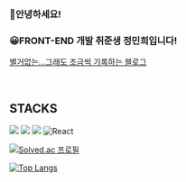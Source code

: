 ### 🤖안녕하세요! 
### 😀FRONT-END 개발 취준생 정민희입니다! 

[별거없는...그래도 조금씩 기록하는 블로그](https://mini1122.tistory.com/)


&nbsp;




## STACKS

  <img src="https://img.shields.io/badge/html5-E34F26?style=for-the-badge&logo=html5&logoColor=white"> <img src="https://img.shields.io/badge/css-1572B6?style=for-the-badge&logo=css3&logoColor=white"> 
  <img src="https://img.shields.io/badge/javascript-F7DF1E?style=for-the-badge&logo=javascript&logoColor=black"> 
![React](https://img.shields.io/badge/react-%2320232a.svg?style=for-the-badge&logo=react&logoColor=%2361DAFB)


[![Solved.ac
프로필](http://mazassumnida.wtf/api/v2/generate_badge?boj=alsgml1640)](https://solved.ac/alsgml1640)


[![Top Langs](https://github-readme-stats.vercel.app/api/top-langs/?username=alsgml1640)](https://github.com/alsgml1640/github-readme-stats)


